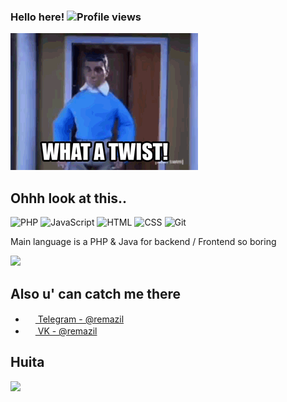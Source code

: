 ### Hello here! ![Profile views](https://gpvc.arturio.dev/ReMazil)

![1ATP.gif](https://github.com/ReMazil/ReMazil/raw/main/1ATP.gif)

## Ohhh look at this..

![PHP](https://img.shields.io/badge/-PHP-%230075a8?logo=PHP&logoColor=white&style=flat-square) ![JavaScript](https://img.shields.io/badge/-JavaScript-%23e9d54c?logo=javascript&logoColor=white&style=flat-square) ![HTML](https://img.shields.io/badge/-HTML-%23de4b25?logo=html5&logoColor=white&style=flat-square) ![CSS](https://img.shields.io/badge/-CSS-%230174b8?logo=css3&logoColor=white&style=flat-square) ![Git](https://img.shields.io/badge/-Git-%23ea4f32?logo=git&logoColor=white&style=flat-square)

Main language is a PHP & Java for backend / Frontend so boring

<img src="https://github-readme-stats.vercel.app/api/top-langs/?username=ReMazil&hide_title=false" />

## Also u' can catch me there
- <a href="https://t.me/remazil"><img src="https://upload.wikimedia.org/wikipedia/commons/thumb/8/82/Telegram_logo.svg/768px-Telegram_logo.svg.png" width=16 height=16 /> Telegram - @remazil</a>
- <a href="https://vk.com/remazil"><img src="https://upload.wikimedia.org/wikipedia/commons/thumb/2/21/VK.com-logo.svg/1024px-VK.com-logo.svg.png" width=16 height=16 /> VK - @remazil</a>

## Huita
<img src="https://github-readme-stats.vercel.app/api?username=remazil&show_icons=true&count_private=true">
